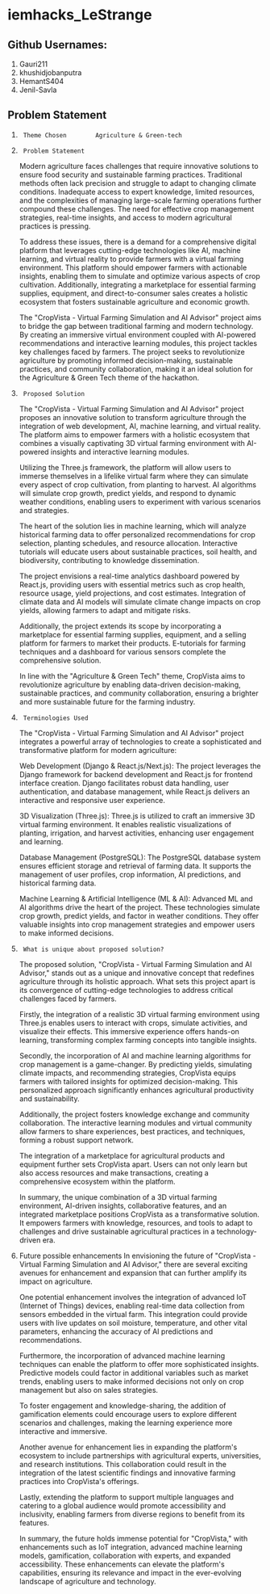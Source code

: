 # iemhacks_LeStrange


## Github Usernames:

1. Gauri211
2. khushidjobanputra
3. HemantS404
4. Jenil-Savla

## Problem Statement


1.		Theme Chosen		Agriculture & Green-tech
2.		Problem Statement
	Modern agriculture faces challenges that require innovative solutions to ensure food security and sustainable farming practices. Traditional methods often lack precision and struggle to adapt to changing climate conditions. Inadequate access to expert knowledge, limited resources, and the complexities of managing large-scale farming operations further compound these challenges. The need for effective crop management strategies, real-time insights, and access to modern agricultural practices is pressing.

	To address these issues, there is a demand for a comprehensive digital platform that leverages cutting-edge technologies like AI, machine learning, and virtual reality to provide farmers with a virtual farming environment. This platform should empower farmers with actionable insights, enabling them to simulate and optimize various aspects of crop cultivation. Additionally, integrating a marketplace for essential farming supplies, equipment, and direct-to-consumer sales creates a holistic ecosystem that fosters sustainable agriculture and economic growth.

	The "CropVista - Virtual Farming Simulation and AI Advisor" project aims to bridge the gap between traditional farming and modern technology. By creating an immersive virtual environment coupled with AI-powered recommendations and interactive learning modules, this project tackles key challenges faced by farmers. The project seeks to revolutionize agriculture by promoting informed decision-making, sustainable practices, and community collaboration, making it an ideal solution for the Agriculture & Green Tech theme of the hackathon.


3.		Proposed Solution 
	The "CropVista - Virtual Farming Simulation and AI Advisor" project proposes an innovative solution to transform agriculture through the integration of web development, AI, machine learning, and virtual reality. The platform aims to empower farmers with a holistic ecosystem that combines a visually captivating 3D virtual farming environment with AI-powered insights and interactive learning modules.

	Utilizing the Three.js framework, the platform will allow users to immerse themselves in a lifelike virtual farm where they can simulate every aspect of crop cultivation, from planting to harvest. AI algorithms will simulate crop growth, predict yields, and respond to dynamic weather conditions, enabling users to experiment with various scenarios and strategies.

	The heart of the solution lies in machine learning, which will analyze historical farming data to offer personalized recommendations for crop selection, planting schedules, and resource allocation. Interactive tutorials will educate users about sustainable practices, soil health, and biodiversity, contributing to knowledge dissemination.

	The project envisions a real-time analytics dashboard powered by React.js, providing users with essential metrics such as crop health, resource usage, yield projections, and cost estimates. Integration of climate data and AI models will simulate climate change impacts on crop yields, allowing farmers to adapt and mitigate risks.

	Additionally, the project extends its scope by incorporating a marketplace for essential farming supplies, equipment, and a selling platform for farmers to market their products. E-tutorials for farming techniques and a dashboard for various sensors complete the comprehensive solution.

	In line with the "Agriculture & Green Tech" theme, CropVista aims to revolutionize agriculture by enabling data-driven decision-making, sustainable practices, and community collaboration, ensuring a brighter and more sustainable future for the farming industry.


4.		Terminologies Used
	The "CropVista - Virtual Farming Simulation and AI Advisor" project integrates a powerful array of technologies to create a sophisticated and transformative platform for modern agriculture:

 	Web Development (Django & React.js/Next.js): The project leverages the Django framework for backend development and React.js for frontend interface creation. Django facilitates robust data handling, user authentication, and database management, while React.js delivers an interactive and responsive user experience.

 	3D Visualization (Three.js): Three.js is utilized to craft an immersive 3D virtual farming environment. It enables realistic visualizations of planting, irrigation, and harvest activities, enhancing user engagement and learning.

 	Database Management (PostgreSQL): The PostgreSQL database system ensures efficient storage and retrieval of farming data. It supports the management of user profiles, crop information, AI predictions, and historical farming data.

 	Machine Learning & Artificial Intelligence (ML & AI): Advanced ML and AI algorithms drive the heart of the project. These technologies simulate crop growth, predict yields, and factor in weather conditions. They offer valuable insights into crop management strategies and empower users to make informed decisions.

5.		What is unique about proposed solution?
	The proposed solution, "CropVista - Virtual Farming Simulation and AI Advisor," stands out as a unique and innovative concept that redefines agriculture through its holistic approach. What sets this project apart is its convergence of cutting-edge technologies to address critical challenges faced by farmers.

	Firstly, the integration of a realistic 3D virtual farming environment using Three.js enables users to interact with crops, simulate activities, and visualize their effects. This immersive experience offers hands-on learning, transforming complex farming concepts into tangible insights.

	Secondly, the incorporation of AI and machine learning algorithms for crop management is a game-changer. By predicting yields, simulating climate impacts, and recommending strategies, CropVista equips farmers with tailored insights for optimized decision-making. This personalized approach significantly enhances agricultural productivity and sustainability.

	Additionally, the project fosters knowledge exchange and community collaboration. The interactive learning modules and virtual community allow farmers to share experiences, best practices, and techniques, forming a robust support network.

	The integration of a marketplace for agricultural products and equipment further sets CropVista apart. Users can not only learn but also access resources and make transactions, creating a comprehensive ecosystem within the platform.

	In summary, the unique combination of a 3D virtual farming environment, AI-driven insights, collaborative features, and an integrated marketplace positions CropVista as a transformative solution. It empowers farmers with knowledge, resources, and tools to adapt to challenges and drive sustainable agricultural practices in a technology-driven era.


6.	Future possible enhancements
	In envisioning the future of "CropVista - Virtual Farming Simulation and AI Advisor," there are several exciting avenues for enhancement and expansion that can further amplify its impact on agriculture. 

	One potential enhancement involves the integration of advanced IoT (Internet of Things) devices, enabling real-time data collection from sensors embedded in the virtual farm. This integration could provide users with live updates on soil moisture, temperature, and other vital parameters, enhancing the accuracy of AI predictions and recommendations.

	Furthermore, the incorporation of advanced machine learning techniques can enable the platform to offer more sophisticated insights. Predictive models could factor in additional variables such as market trends, enabling users to make informed decisions not only on crop management but also on sales strategies.

	To foster engagement and knowledge-sharing, the addition of gamification elements could encourage users to explore different scenarios and challenges, making the learning experience more interactive and immersive.

	Another avenue for enhancement lies in expanding the platform's ecosystem to include partnerships with agricultural experts, universities, and research institutions. This collaboration could result in the integration of the latest scientific findings and innovative farming practices into CropVista's offerings.

	Lastly, extending the platform to support multiple languages and catering to a global audience would promote accessibility and inclusivity, enabling farmers from diverse regions to benefit from its features.

	In summary, the future holds immense potential for "CropVista," with enhancements such as IoT integration, advanced machine learning models, gamification, collaboration with experts, and expanded accessibility. These enhancements can elevate the platform's capabilities, ensuring its relevance and impact in the ever-evolving landscape of agriculture and technology.

